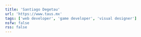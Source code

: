 ```yaml
---
title: 'Santiago Degetau'
url: 'https://www.taus.mx'
tags: ['web developer', 'game developer', 'visual designer']
nsfw: false
rss: false
---
```

